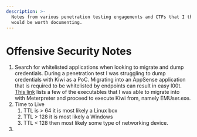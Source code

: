 ```yaml
---
description: >-
  Notes from various penetration testing engagements and CTFs that I thought
  would be worth documenting.
---
```


# Offensive Security Notes



1. Search for whitelisted applications when looking to migrate and dump credentials. During a penetration test I was struggling to dump credentials with Kiwi as a PoC. Migrating into an AppSense application that is required to be whitelisted by endpoints can result in easy l00t. [This link](https://knowledge.broadcom.com/external/article/171640/dlp-endpoint-agent-causes-delays-when-fi.html) lists a few of the executables that I was able to migrate into with Meterpreter and proceed to execute Kiwi from, namely EMUser.exe.
2. Time to Live
   1. &#x20;TTL is > 64 it is most likely a Linux box
   2. TTL > 128 it is most likely a Windows
   3. TTL < 128 then most likely some type of networking device.
3.
